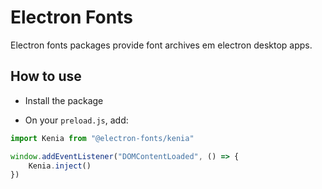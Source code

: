 # Electron Fonts

Electron fonts packages provide font archives em electron desktop apps.

## How to use

* Install the package

* On your `preload.js`, add:

```ts
import Kenia from "@electron-fonts/kenia"

window.addEventListener("DOMContentLoaded", () => {
    Kenia.inject()
})
```